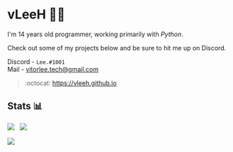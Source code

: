 # vLeeH 👨‍💻 
I'm 14 years old programmer, working primarily with _Python_. 

Check out some of my projects below and be sure to hit me up on Discord.

Discord - `Lee.#1001` <br>
Mail - <a href="">vitorlee.tech@gmail.com</a>

> :octocat: https://vleeh.github.io

## Stats 📊

<img src="https://github-readme-stats.vercel.app/api?username=vLeeH&count_private=true&line_height=21&show_icons=true&theme=dark"/> &nbsp;
<img src="https://github-readme-stats.vercel.app/api/top-langs/?username=vLeeH&layout=compact&card_width=250&theme=dark"/>

<img  src="https://visitor-badge.glitch.me/badge?page_id=vLeeH/vLeeH">
